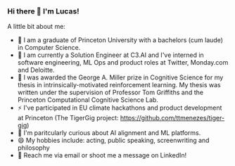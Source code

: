 ### Hi there 👋 I'm Lucas!

A little bit about me:







- 🎒  I am a graduate of Princeton University with a bachelors (cum laude) in Computer Science.
- 🔭 I am currently a Solution Engineer at C3.AI and I've interned in software engineering, ML Ops and product roles at Twitter, Monday.com and Deloitte.
- 🤔 I was awarded the George A. Miller prize in Cognitive Science for my thesis in intrinsically-motivated reinforcement learning. My thesis was written under the supervision of Professor Tom Griffiths and the Princeton Computational Cognitive Science Lab. 
- ⚡  I've participated in EU climate hackathons and product development at Princeton (The TigerGig project: https://github.com/ttmenezes/tiger-gig)
- 🎻 I'm paritcularly curious about AI alignment and ML platforms. 
- 😄 My hobbies include: acting, public speaking, screenwriting and philosophy
- 💬 Reach me via email or shoot me a message on LinkedIn!


